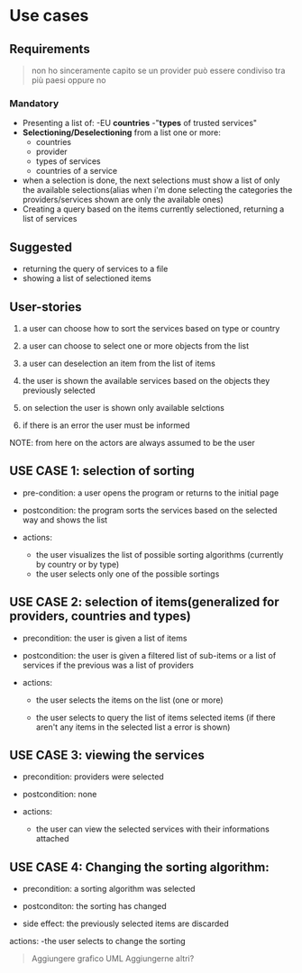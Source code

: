 # Use cases

## Requirements

>non ho sinceramente capito se un provider può essere condiviso tra più paesi oppure no

### Mandatory

- Presenting a list of:
    -EU **countries**
    -"**types** of trusted services"
- **Selectioning/Deselectioning** from a list one or more:
  - countries
  - provider
  - types of services
  - countries of a service
- when a selection is done, the next selections must show a list of only the available selections(alias when i'm done selecting the categories the providers/services shown are only the available ones)
- Creating a query based on the items currently selectioned, returning a list of services

## Suggested

- returning the query of services to a file
- showing a list of selectioned items

## User-stories

1. a user can choose how to sort the services based on type or country

2. a user can choose to select one or more objects from the list

3. a user can deselection an item from the list of items

4. the user is shown the available services based on the objects they previously selected

5. on selection the user is shown only available selctions

6. if there is an error the user must be informed

NOTE: from here on the actors are always assumed to be the user
## USE CASE 1: selection of sorting

- pre-condition: a user opens the program or returns to the initial page

- postcondition: the program sorts the services based on the selected way and shows the list

- actions:
  - the user visualizes the list of possible sorting algorithms (currently by country or by type)
  - the user selects only one of the possible sortings

## USE CASE 2: selection of items(generalized for providers, countries and types)

- precondition: the user is given a list of items

- postcondition: the user is given a filtered list of sub-items or a list of services if the previous was a list of providers

- actions:

  - the user selects the items on the list (one or more)

  - the user selects to query the list of items selected items (if there aren't any items in the selected list a error is shown)

## USE CASE 3: viewing the services

- precondition: providers were selected

- postcondition: none

- actions:
  - the user can view the selected services with their informations attached

## USE CASE 4: Changing the sorting algorithm:

- precondition: a sorting algorithm was selected

- postconditon: the sorting has changed

- side effect: the previously selected items are discarded

actions:
    -the user selects to change the sorting

>Aggiungere grafico UML
>Aggiungerne altri?